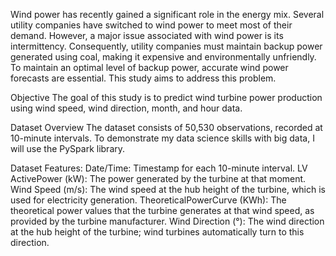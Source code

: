 Wind power has recently gained a significant role in the energy mix. Several utility companies have switched to wind power to meet most of their demand. However, a major issue associated with wind power is its intermittency. Consequently, utility companies must maintain backup power generated using coal, making it expensive and environmentally unfriendly. To maintain an optimal level of backup power, accurate wind power forecasts are essential. This study aims to address this problem.

Objective
The goal of this study is to predict wind turbine power production using wind speed, wind direction, month, and hour data.

Dataset Overview
The dataset consists of 50,530 observations, recorded at 10-minute intervals. To demonstrate my data science skills with big data, I will use the PySpark library.

Dataset Features:
Date/Time: Timestamp for each 10-minute interval.
LV ActivePower (kW): The power generated by the turbine at that moment.
Wind Speed (m/s): The wind speed at the hub height of the turbine, which is used for electricity generation.
TheoreticalPowerCurve (KWh): The theoretical power values that the turbine generates at that wind speed, as provided by the turbine manufacturer.
Wind Direction (°): The wind direction at the hub height of the turbine; wind turbines automatically turn to this direction.
